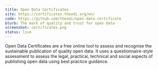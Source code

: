 ```yaml
---
title: Open Data Certificates
site: https://certificates.theodi.org/en/
code: https://github.com/theodi/open-data-certificate
blurb: The mark of quality and trust for open data
screenshot: certificates.png
status: live
---
```


Open Data Certificates are a free online tool to assess and recognise the sustainable publication of quality open data. It uses a questionnaire-style assessment to assess the legal, practical, technical and social aspects of publishing open data using best practice guidance.
